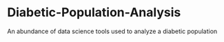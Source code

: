 # Diabetic-Population-Analysis
An abundance of data science tools used to analyze a diabetic population
